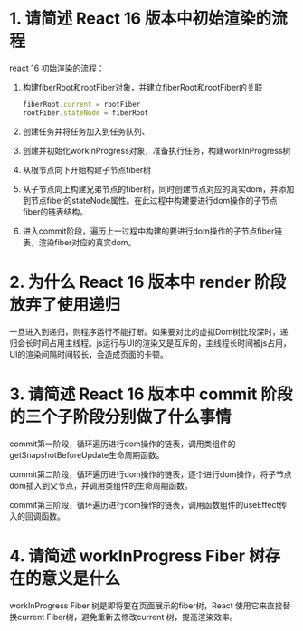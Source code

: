 # 1. 请简述 React 16 版本中初始渲染的流程

react 16 初始渲染的流程：

1. 构建fiberRoot和rootFiber对象，并建立fiberRoot和rootFiber的关联

   ```js
   fiberRoot.current = rootFiber
   rootFiber.stateNode = fiberRoot
   ```

2. 创建任务并将任务加入到任务队列、

3. 创建并初始化workInProgress对象，准备执行任务，构建workInProgress树

4. 从根节点向下开始构建子节点fiber树

5. 从子节点向上构建兄弟节点的fiber树，同时创建节点对应的真实dom，并添加到节点fiber的stateNode属性。在此过程中构建要进行dom操作的子节点fiber的链表结构。

6. 进入commit阶段，遍历上一过程中构建的要进行dom操作的子节点fiber链表，渲染fiber对应的真实dom。



# 2. 为什么 React 16 版本中 render 阶段放弃了使用递归

一旦进入到递归，则程序运行不能打断。如果要对比的虚拟Dom树比较深时，递归会长时间占用主线程。js运行与UI的渲染又是互斥的，主线程长时间被js占用，UI的渲染间隔时间较长，会造成页面的卡顿。



# 3. 请简述 React 16 版本中 commit 阶段的三个子阶段分别做了什么事情

commit第一阶段，循环遍历进行dom操作的链表，调用类组件的getSnapshotBeforeUpdate生命周期函数。

commit第二阶段，循环遍历进行dom操作的链表，逐个进行dom操作，将子节点dom插入到父节点，并调用类组件的生命周期函数。

commit第三阶段，循环遍历进行dom操作的链表，调用函数组件的useEffect传入的回调函数。



# 4. 请简述 workInProgress Fiber 树存在的意义是什么

workInProgress Fiber 树是即将要在页面展示的fiber树，React 使用它来直接替换current Fiber树，避免重新去修改current 树，提高渲染效率。

